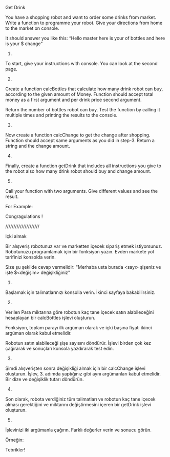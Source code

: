 Get Drink

You have a shopping robot and want to order some drinks from market.
Write a function to programme your robot. Give your directions from home to the market on console.

It should answer you like this: “Hello master here is your <number> of bottles and here is your $<change> change”

1.
To start, give your instructions with console. You can look at the second page.

2.
Create a function calcBottles that calculate how many drink robot can buy, according to the given amount of Money. 
Function should accept total money as a first argument and per drink price second argument. 

Return the number of bottles robot can buy.
Test the function by calling it multiple times and printing the results to the console.

3.
Now create a function calcChange to get the change after shopping. Function should accept same arguments as you did in step-3.
Return a string and the change amount.

4.
Finally, create a function getDrink that includes all instructions you give to the robot also how many drink robot should buy and change amount.

5.
Call your function with two arguments. Give different values and see the result.

For Example:
 
Congragulations !


/////////////////////


Içki almak

Bir alışveriş robotunuz var ve marketten içecek sipariş etmek istiyorsunuz.
Robotunuzu programlamak için bir fonksiyon yazın. Evden markete yol tarifinizi konsolda verin.

Size şu şekilde cevap vermelidir: "Merhaba usta burada <sayı> şişeniz ve işte $<değişim> değişikliğiniz"

1.
Başlamak için talimatlarınızı konsolla verin. İkinci sayfaya bakabilirsiniz.

2.
Verilen Para miktarına göre robotun kaç tane içecek satın alabileceğini hesaplayan bir calcBottles işlevi oluşturun.

Fonksiyon, toplam parayı ilk argüman olarak ve içki başına fiyatı ikinci argüman olarak kabul etmelidir.

Robotun satın alabileceği şişe sayısını döndürür.
İşlevi birden çok kez çağırarak ve sonuçları konsola yazdırarak test edin.

3.
Şimdi alışverişten sonra değişikliği almak için bir calcChange işlevi oluşturun. İşlev, 3. adımda yaptığınız gibi aynı argümanları kabul etmelidir.
Bir dize ve değişiklik tutarı döndürün.

4.
Son olarak, robota verdiğiniz tüm talimatları ve robotun kaç tane içecek alması gerektiğini ve miktarını değiştirmesini içeren bir getDrink işlevi oluşturun.

5.
İşlevinizi iki argümanla çağırın. Farklı değerler verin ve sonucu görün.

Örneğin:
 
Tebrikler!
